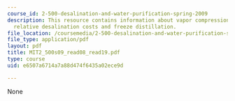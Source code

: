 ```yaml
---
course_id: 2-500-desalination-and-water-purification-spring-2009
description: This resource contains information about vapor compression distillation,
  relative desalination costs and freeze distillation.
file_location: /coursemedia/2-500-desalination-and-water-purification-spring-2009/e6507a6714a7a88d474f6435a02ece9d_MIT2_500s09_read08_read19.pdf
file_type: application/pdf
layout: pdf
title: MIT2_500s09_read08_read19.pdf
type: course
uid: e6507a6714a7a88d474f6435a02ece9d

---
```

None